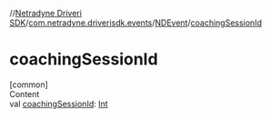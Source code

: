 //[Netradyne Driveri SDK](../../index.md)/[com.netradyne.driverisdk.events](../index.md)/[NDEvent](index.md)/[coachingSessionId](coaching-session-id.md)



# coachingSessionId  
[common]  
Content  
val [coachingSessionId](coaching-session-id.md): [Int](https://kotlinlang.org/api/latest/jvm/stdlib/kotlin/-int/index.html)  



